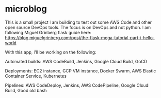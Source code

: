 # microblog
This is a small project I am building to test out some AWS Code and other open source DevOps tools. The focus is on DevOps and not python.
I am following Miguel Grinberg flask guide here: https://blog.miguelgrinberg.com/post/the-flask-mega-tutorial-part-i-hello-world

With this app, I'll be working on the following:

Automated builds: AWS CodeBuild,
                  Jenkins,
                  Google Cloud Build,
                  GoCD

Deployments: EC2 instance,
             GCP VM instance,
             Docker Swarm,
             AWS Elastic Container Service,
             Kubernetes

Pipelines: AWS CodeDeploy,
           Jenkins,
           AWS CodePipeline,
           Google Cloud Build,
           Good old bash
